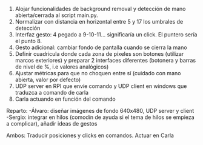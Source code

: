 1) Alojar funcionalidades de background removal y detección de mano abierta/cerrada al script main.py.
2) Normalizar con distancia en horizontal entre 5 y 17 los umbrales de detección
3) Interfaz gesto: 4 pegado a 9-10-11... significaría un click. El puntero sería el punto 8.
4) Gesto adicional: cambiar fondo de pantalla cuando se cierra la mano
5) Definir cuadricula donde cada zona de píxeles son botones (utilizar marcos exteriores) y preparar 2 interfaces diferentes (botonera y barras de nivel de %, i.e valores analógicos)
5) Ajustar métricas para que no choquen entre sí (cuidado con mano abierta, valor por defecto)
5) UDP server en RPI que envíe comando y UDP client en windows que traduzca a comando de carla
6) Carla actuando en función del comando

Reparto:
-Álvaro: diseñar imágenes de fondo 640x480, UDP server y client
-Sergio: integrar en hilos (comodín de ayuda si el tema de hilos se empieza a complicar), añadir ideas de gestos

Ambos: Traducir posiciones y clicks en comandos. Actuar en Carla
